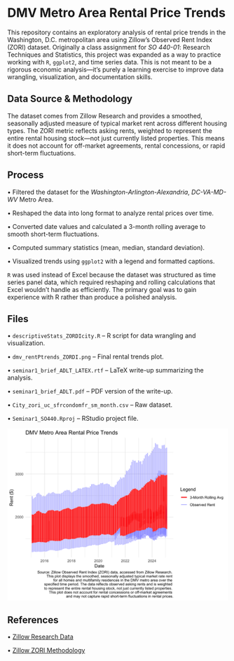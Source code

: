 # DMV Metro Area Rental Price Trends

This repository contains an exploratory analysis of rental price trends in the Washington, D.C. metropolitan area using Zillow’s Observed Rent Index (ZORI) dataset. Originally a class assignment for *SO 440-01*: Research Techniques and Statistics, this project was expanded as a way to practice working with `R`, `ggplot2`, and time series data. This is not meant to be a rigorous economic analysis—it’s purely a learning exercise to improve data wrangling, visualization, and documentation skills.

## Data Source & Methodology

The dataset comes from Zillow Research and provides a smoothed, seasonally adjusted measure of typical market rent across different housing types. The ZORI metric reflects asking rents, weighted to represent the entire rental housing stock—not just currently listed properties. This means it does not account for off-market agreements, rental concessions, or rapid short-term fluctuations.

## Process

 • Filtered the dataset for the *Washington-Arlington-Alexandria*, *DC-VA-MD-WV* Metro Area.
 
 • Reshaped the data into long format to analyze rental prices over time.
 
 • Converted date values and calculated a 3-month rolling average to smooth short-term fluctuations.
 
 • Computed summary statistics (mean, median, standard deviation).
 
 • Visualized trends using `ggplot2` with a legend and formatted captions.

`R` was used instead of Excel because the dataset was structured as time series panel data, which required reshaping and rolling calculations that Excel wouldn’t handle as efficiently. The primary goal was to gain experience with R rather than produce a polished analysis.

## Files


 • `descriptiveStats_ZORDIcity.R` – R script for data wrangling and visualization.

 • `dmv_rentPtrends_ZORDI.png` – Final rental trends plot.

 • `seminar1_brief_ADLT_LATEX.rtf` – LaTeX write-up summarizing the analysis.

 • `seminar1_brief_ADLT.pdf` – PDF version of the write-up.

 • `City_zori_uc_sfrcondomfr_sm_month.csv` – Raw dataset.

 • `Seminar1_SO440.Rproj` – RStudio project file.

![Trends](dmv_rentPtrends_ZORDI.png "Trends")
## References

• [Zillow Research Data](https://www.zillow.com/research/data/)

• [Zillow ZORI Methodology](https://www.zillow.com/research/methodology-zori-28515/)
